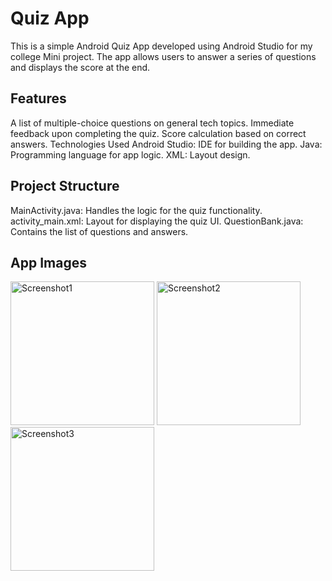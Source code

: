 # Quiz App 

This is a simple Android Quiz App developed using Android Studio for my college Mini project. The app allows users to answer a series of questions and displays the score at the end.

## Features 

A list of multiple-choice questions on general tech topics.
Immediate feedback upon completing the quiz.
Score calculation based on correct answers.
Technologies Used
Android Studio: IDE for building the app.
Java: Programming language for app logic.
XML: Layout design.

## Project Structure

MainActivity.java: Handles the logic for the quiz functionality.
activity_main.xml: Layout for displaying the quiz UI.
QuestionBank.java: Contains the list of questions and answers.

## App Images
<img src="https://github.com/user-attachments/assets/3f4132f0-65a8-4933-b1ea-73be0e21bf81" alt="Screenshot1" width="230"/>
<img src="https://github.com/user-attachments/assets/74c66a74-019c-4bb8-a116-eab46cd92a3c" alt="Screenshot2" width="230"/>
<img src="https://github.com/user-attachments/assets/e222f035-b90c-4433-9b32-f34692b12a0e" alt="Screenshot3" width="230"/>
